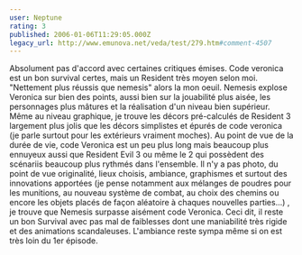 ```yaml
---
user: Neptune
rating: 3
published: 2006-01-06T11:29:05.000Z
legacy_url: http://www.emunova.net/veda/test/279.htm#comment-4507
---
```

Absolument pas d'accord avec certaines critiques émises. Code veronica est un bon survival certes, mais un Resident très moyen selon moi. "Nettement plus réussis que nemesis" alors la mon oeuil. Nemesis explose Veronica sur bien des points, aussi bien sur la jouabilité plus aisée, les personnages plus mâtures et la réalisation d'un niveau bien supérieur. Même au niveau graphique, je trouve les décors pré-calculés de Resident 3 largement plus jolis que les décors simplistes et épurés de code veronica (je parle surtout pour les extérieurs vraiment moches). Au point de vue de la durée de vie, code Veronica est un peu plus long mais beaucoup plus ennuyeux aussi que Resident Evil 3 ou même le 2 qui possèdent des scénariis beaucoup plus rythmés dans l'ensemble.
Il n'y a pas photo, du point de vue originalité, lieux choisis, ambiance, graphismes et surtout des innovations apportées (je pense notamment aux mélanges de poudres pour les munitions, au nouveau système de combat, au choix des chemins ou encore les objets placés de façon aléatoire à chaques nouvelles parties...) , je trouve que Nemesis surpasse aisément code Veronica. Ceci dit, il reste un bon Survival avec pas mal de faiblesses dont une maniabilité très rigide et des animations scandaleuses. L'ambiance reste sympa même si on est très loin du 1er épisode.